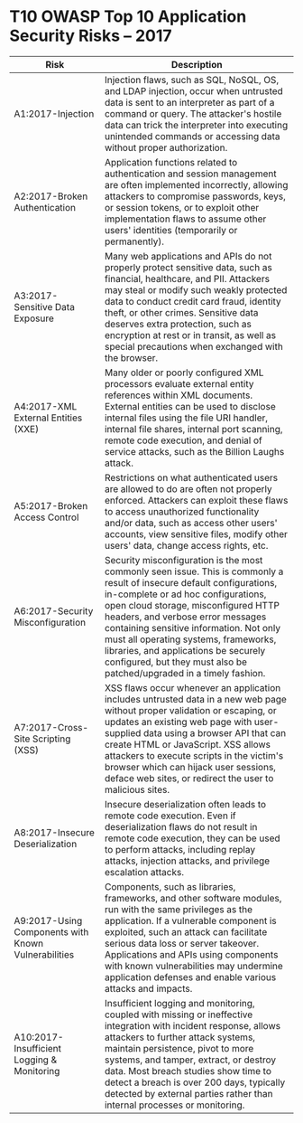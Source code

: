 # T10 OWASP Top 10 Application Security Risks – 2017

| Risk | Description | 
| -- | -- |
| A1:2017-Injection | Injection flaws, such as SQL, NoSQL, OS, and LDAP injection, occur when untrusted data is sent to an interpreter as part of a command or query. The attacker's hostile data can trick the interpreter into executing unintended commands or accessing data without proper authorization. |
| A2:2017-Broken Authentication |Application functions related to authentication and session management are often implemented incorrectly, allowing attackers to compromise passwords, keys, or session tokens, or to exploit other implementation flaws to assume other users' identities (temporarily or permanently). |
| A3:2017-Sensitive Data Exposure | Many web applications and APIs do not properly protect sensitive data, such as financial, healthcare, and PII. Attackers may steal or modify such weakly protected data to conduct credit card fraud, identity theft, or other crimes. Sensitive data deserves extra protection, such as encryption at rest or in transit, as well as special precautions when exchanged with the browser. |
| A4:2017-XML External Entities (XXE) | Many older or poorly configured XML processors evaluate external entity references within XML documents. External entities can be used to disclose internal files using the file URI handler, internal file shares, internal port scanning, remote code execution, and denial of service attacks, such as the Billion Laughs attack. |
| A5:2017-Broken Access Control | Restrictions on what authenticated users are allowed to do are often not properly enforced. Attackers can exploit these flaws to access unauthorized functionality and/or data, such as access other users' accounts, view sensitive files, modify other users' data, change access rights, etc. |
| A6:2017-Security Misconfiguration | Security misconfiguration is the most commonly seen issue. This is commonly a result of insecure default configurations, in-complete or ad hoc configurations, open cloud storage, misconfigured HTTP headers, and verbose error messages containing sensitive information. Not only must all operating systems, frameworks, libraries, and applications be securely configured, but they must also be patched/upgraded in a timely fashion. |
| A7:2017-Cross-Site Scripting (XSS) | XSS flaws occur whenever an application includes untrusted data in a new web page without proper validation or escaping, or updates an existing web page with user-supplied data using a browser API that can create HTML or JavaScript. XSS allows attackers to execute scripts in the victim's browser which can hijack user sessions, deface web sites, or redirect the user to malicious sites. |
| A8:2017-Insecure Deserialization | Insecure deserialization often leads to remote code execution. Even if deserialization flaws do not result in remote code execution, they can be used to perform attacks, including replay attacks, injection attacks, and privilege escalation attacks. |
| A9:2017-Using Components with Known Vulnerabilities | Components, such as libraries, frameworks, and other software modules, run with the same privileges as the application. If a vulnerable component is exploited, such an attack can facilitate serious data loss or server takeover. Applications and APIs using components with known vulnerabilities may undermine application defenses and enable various attacks and impacts. |
| A10:2017-Insufficient Logging & Monitoring| Insufficient logging and monitoring, coupled with missing or ineffective integration with incident response, allows attackers to further attack systems, maintain persistence, pivot to more systems, and tamper, extract, or destroy data. Most breach studies show time to detect a breach is over 200 days, typically detected by external parties rather than internal processes or monitoring. |

